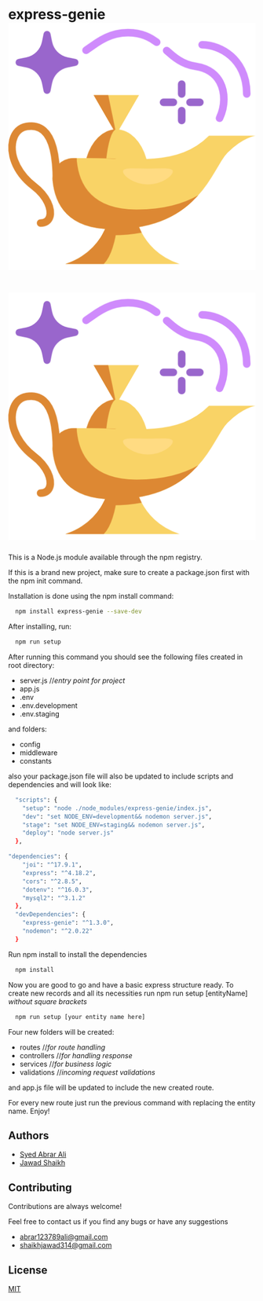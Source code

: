 # express-genie ![Logo](https://github.com/Abrar408/express-genie/blob/main/assets/lamp.png)

# ![Logo](https://github.com/Abrar408/express-genie/blob/main/assets/lamp.png)

This is a Node.js module available through the npm registry.

If this is a brand new project, make sure to create a package.json first with the npm init command.

Installation is done using the npm install command:

```bash
  npm install express-genie --save-dev
```

After installing, run:

```bash
  npm run setup
```

After running this command you should see the following files created in root directory:

- server.js //_entry point for project_
- app.js
- .env
- .env.development
- .env.staging

and folders:

- config
- middleware
- constants

also your package.json file will also be updated to include scripts and dependencies and will look like:

```bash
  "scripts": {
    "setup": "node ./node_modules/express-genie/index.js",
    "dev": "set NODE_ENV=development&& nodemon server.js",
    "stage": "set NODE_ENV=staging&& nodemon server.js",
    "deploy": "node server.js"
  },
```

```bash
"dependencies": {
    "joi": "^17.9.1",
    "express": "^4.18.2",
    "cors": "^2.8.5",
    "dotenv": "^16.0.3",
    "mysql2": "^3.1.2"
  },
  "devDependencies": {
    "express-genie": "^1.3.0",
    "nodemon": "^2.0.22"
  }
```

Run npm install to install the dependencies

```bash
  npm install
```

Now you are good to go and have a basic express structure ready.
To create new records and all its necessities run npm run setup [entityName] _without square brackets_

```bash
  npm run setup [your entity name here]
```

Four new folders will be created:

- routes //_for route handling_
- controllers //_for handling response_
- services //_for business logic_
- validations //_incoming request validations_

and app.js file will be updated to include the new created route.

For every new route just run the previous command with replacing the entity name.
Enjoy!

## Authors

- [Syed Abrar Ali](https://github.com/Abrar408)
- [Jawad Shaikh](https://github.com/jawad-shaikh)

## Contributing

Contributions are always welcome!

Feel free to contact us if you find any bugs or have any suggestions

- abrar123789ali@gmail.com
- shaikhjawad314@gmail.com

## License

[MIT](https://choosealicense.com/licenses/mit/)
